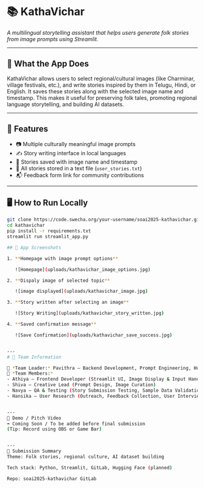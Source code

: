# 📚 KathaVichar

_A multilingual storytelling assistant that helps users generate folk stories from image prompts using Streamlit._

---

## 🧩 What the App Does

KathaVichar allows users to select regional/cultural images (like Charminar, village festivals, etc.), and write stories inspired by them in Telugu, Hindi, or English. It saves these stories along with the selected image name and timestamp. This makes it useful for preserving folk tales, promoting regional language storytelling, and building AI datasets.

---

## 🚀 Features

- 📷 Multiple culturally meaningful image prompts
- ✍️ Story writing interface in local languages
- 💾 Stories saved with image name and timestamp
- 📄 All stories stored in a text file (`user_stories.txt`)
- 📬 Feedback form link for community contributions

---

## 🖥️ How to Run Locally

```bash
git clone https://code.swecha.org/your-username/soai2025-kathavichar.git
cd kathavichar
pip install -r requirements.txt
streamlit run streamlit_app.py

## 📸 App Screenshots

1. **Homepage with image prompt options**

   ![Homepage](uploads/kathavichar_image_options.jpg)

2. **Dispaly image of selected topic**

   ![image displayed](uploads/kathavichar_image.jpg)

3. **Story written after selecting an image**

   ![Story Writing](uploads/kathavichar_story_written.jpg)

4. **Saved confirmation message**

   ![Save Confirmation](uploads/kathavichar_save_success.jpg)


---
# 🤝 Team Information

👤 *Team Leader:* Pavithra — Backend Development, Prompt Engineering, Hugging Face API Integration  
👥 *Team Members:*
- Athiya — Frontend Developer (Streamlit UI, Image Display & Input Handling)  
- Shiva — Creative Lead (Prompt Design, Image Curation)  
- Navya — QA & Testing (Story Submission Testing, Sample Data Validation)  
- Hansika — User Research (Outreach, Feedback Collection, User Interviews)


---
🎥 Demo / Pitch Video
➡️ Coming Soon / To be added before final submission
(Tip: Record using OBS or Game Bar)


---
🏁 Submission Summary
Theme: Folk stories, regional culture, AI dataset building

Tech stack: Python, Streamlit, GitLab, Hugging Face (planned)

Repo: soai2025-kathavichar GitLab


